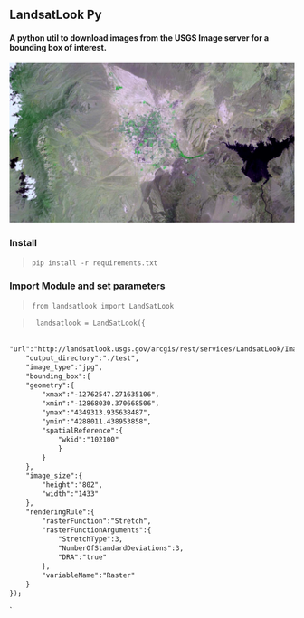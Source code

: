 ## LandsatLook Py
#### A python util to download images from the USGS Image server for a bounding box of interest.

![alt tag](./vegas.gif)
### Install
> `pip install -r requirements.txt`

### Import Module and set parameters
> `from landsatlook import LandSatLook`

>      landsatlook = LandSatLook({
        "url":"http://landsatlook.usgs.gov/arcgis/rest/services/LandsatLook/ImageServer/",
        "output_directory":"./test",
        "image_type":"jpg",
        "bounding_box":{
        "geometry":{
            "xmax":"-12762547.271635106",
            "xmin":"-12868030.370668506",
            "ymax":"4349313.935638487",
            "ymin":"4288011.438953858",
            "spatialReference":{
                "wkid":"102100"
                }
            }
        },
        "image_size":{
            "height":"802",
            "width":"1433"
        },
        "renderingRule":{
            "rasterFunction":"Stretch",
            "rasterFunctionArguments":{
                "StretchType":3,
                "NumberOfStandardDeviations":3,
                "DRA":"true"
            },
            "variableName":"Raster"
        }
    });
`
